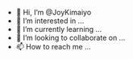 - 👋 Hi, I’m @JoyKimaiyo
- 👀 I’m interested in ...
- 🌱 I’m currently learning ...
- 💞️ I’m looking to collaborate on ...
- 📫 How to reach me ...

<!---
JoyKimaiyo/JoyKimaiyo is a ✨ special ✨ repository because its `README.md` (this file) appears on your GitHub profile.
You can click the Preview link to take a look at your changes.
--->
